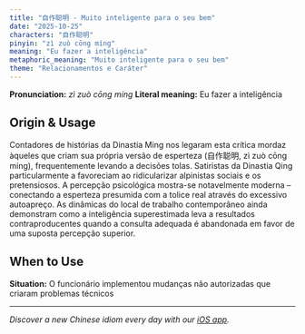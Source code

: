 ```yaml
---
title: "自作聪明 - Muito inteligente para o seu bem"
date: "2025-10-25"
characters: "自作聪明"
pinyin: "zì zuò cōng míng"
meaning: "Eu fazer a inteligência"
metaphoric_meaning: "Muito inteligente para o seu bem"
theme: "Relacionamentos e Caráter"
---
```


**Pronunciation:** *zì zuò cōng míng*
**Literal meaning:** Eu fazer a inteligência

## Origin & Usage

Contadores de histórias da Dinastia Ming nos legaram esta crítica mordaz àqueles que criam sua própria versão de esperteza (自作聪明, zì zuò cōng míng), frequentemente levando a decisões tolas. Satiristas da Dinastia Qing particularmente a favoreciam ao ridicularizar alpinistas sociais e os pretensiosos. A percepção psicológica mostra-se notavelmente moderna – conectando a esperteza presumida com a tolice real através do excessivo autoapreço. As dinâmicas do local de trabalho contemporâneo ainda demonstram como a inteligência superestimada leva a resultados contraproducentes quando a consulta adequada é abandonada em favor de uma suposta percepção superior.

## When to Use

**Situation:** O funcionário implementou mudanças não autorizadas que criaram problemas técnicos

---

*Discover a new Chinese idiom every day with our [iOS app](https://apps.apple.com/us/app/daily-chinese-idioms/id6740611324).*
